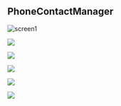 ## PhoneContactManager

![screen1]("Screenshot_20210502-075611.png")

![]("Screenshot_20210502-075752.png")

![]("Screenshot_20210502-075624.png")

![]("Screenshot_20210502-075558.png")

![]("Screenshot_20210502-075707.png")

![]("Screenshot_20210502-075806.png")
